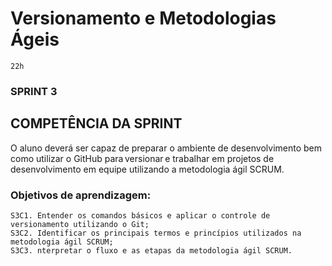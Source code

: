 # Versionamento e Metodologias Ágeis
  `22h`
### SPRINT 3
## COMPETÊNCIA DA SPRINT
  O aluno deverá ser capaz de preparar o ambiente de desenvolvimento bem como utilizar o GitHub para versionar e trabalhar em projetos de desenvolvimento em equipe utilizando a metodologia ágil SCRUM.

### Objetivos de aprendizagem:

``` 
S3C1. Entender os comandos básicos e aplicar o controle de versionamento utilizando o Git;
S3C2. Identificar os principais termos e princípios utilizados na metodologia ágil SCRUM;
S3C3. nterpretar o fluxo e as etapas da metodologia ágil SCRUM.
```
